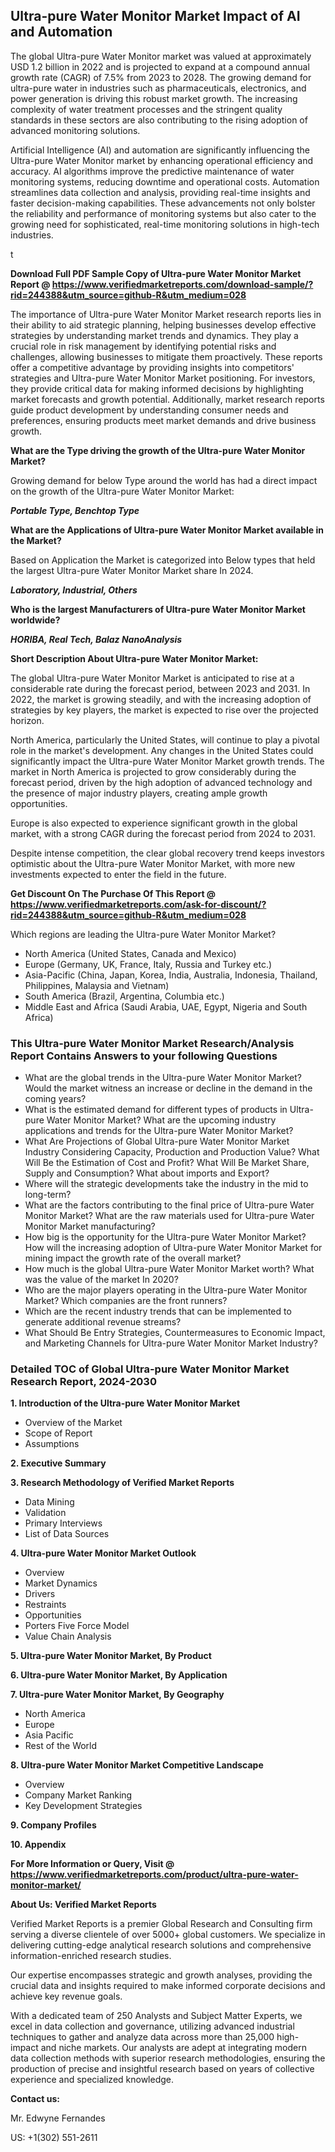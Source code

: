 <h2>Ultra-pure Water Monitor Market Impact of AI and Automation</h2><p>The global Ultra-pure Water Monitor market was valued at approximately USD 1.2 billion in 2022 and is projected to expand at a compound annual growth rate (CAGR) of 7.5% from 2023 to 2028. The growing demand for ultra-pure water in industries such as pharmaceuticals, electronics, and power generation is driving this robust market growth. The increasing complexity of water treatment processes and the stringent quality standards in these sectors are also contributing to the rising adoption of advanced monitoring solutions.</p><p>Artificial Intelligence (AI) and automation are significantly influencing the Ultra-pure Water Monitor market by enhancing operational efficiency and accuracy. AI algorithms improve the predictive maintenance of water monitoring systems, reducing downtime and operational costs. Automation streamlines data collection and analysis, providing real-time insights and faster decision-making capabilities. These advancements not only bolster the reliability and performance of monitoring systems but also cater to the growing need for sophisticated, real-time monitoring solutions in high-tech industries.</p>t</p><p id="" class=""><strong>Download Full PDF Sample Copy of Ultra-pure Water Monitor Market Report @ <a href="https://www.verifiedmarketreports.com/download-sample/?rid=244388&utm_source=github-R&utm_medium=028" target="_blank">https://www.verifiedmarketreports.com/download-sample/?rid=244388&utm_source=github-R&utm_medium=028</a></strong></p><p>The importance of&nbsp;Ultra-pure Water Monitor Market research reports lies in their ability to aid strategic planning, helping businesses develop effective strategies by understanding market trends and dynamics. They play a crucial role in risk management by identifying potential risks and challenges, allowing businesses to mitigate them proactively. These reports offer a competitive advantage by providing insights into competitors' strategies and Ultra-pure Water Monitor Market positioning. For investors, they provide critical data for making informed decisions by highlighting market forecasts and growth potential. Additionally, market research reports guide product development by understanding consumer needs and preferences, ensuring products meet market demands and drive business growth.</p><p><strong>What are the&nbsp;Type driving the growth of the Ultra-pure Water Monitor Market?</strong></p><p id="" class="">Growing demand for below Type around the world has had a direct impact on the growth of the Ultra-pure Water Monitor Market:</p><em><strong>Portable Type, Benchtop Type</strong></em></p><strong>What are the&nbsp;Applications&nbsp;of Ultra-pure Water Monitor Market available in the Market?</strong></p><p id="" class="">Based on Application the Market is categorized into Below types that held the largest Ultra-pure Water Monitor Market share In 2024.</p><em><strong>Laboratory, Industrial, Others</strong></em></p><strong>Who is the largest Manufacturers of Ultra-pure Water Monitor Market worldwide?</strong></p><p><em><strong>HORIBA, Real Tech, Balaz NanoAnalysis</strong></em></p><p id="" class=""><strong>Short Description About Ultra-pure Water Monitor Market:</strong></p><p>The global Ultra-pure Water Monitor Market is anticipated to rise at a considerable rate during the forecast period, between 2023 and 2031. In 2022, the market is growing steadily, and with the increasing adoption of strategies by key players, the market is expected to rise over the projected horizon.</p><p>North America, particularly the United States, will continue to play a pivotal role in the market's development. Any changes in the United States could significantly impact the Ultra-pure Water Monitor Market growth trends. The market in North America is projected to grow considerably during the forecast period, driven by the high adoption of advanced technology and the presence of major industry players, creating ample growth opportunities.</p><p>Europe is also expected to experience significant growth in the global market, with a strong CAGR during the forecast period from 2024 to 2031.</p><p>Despite intense competition, the clear global recovery trend keeps investors optimistic about the Ultra-pure Water Monitor Market, with more new investments expected to enter the field in the future.</p><p id="" class=""><strong>Get Discount On The Purchase Of This Report @ <a href="https://www.verifiedmarketreports.com/ask-for-discount/?rid=244388&utm_source=github-R&utm_medium=028" target="_blank">https://www.verifiedmarketreports.com/ask-for-discount/?rid=244388&utm_source=github-R&utm_medium=028</a></strong></p>Which regions are leading the Ultra-pure Water Monitor Market?</p><ul><li>North America (United States, Canada and Mexico)</li><li>Europe (Germany, UK, France, Italy, Russia and Turkey etc.)</li><li>Asia-Pacific (China, Japan, Korea, India, Australia, Indonesia, Thailand, Philippines, Malaysia and Vietnam)</li><li>South America (Brazil, Argentina, Columbia etc.)</li><li>Middle East and Africa (Saudi Arabia, UAE, Egypt, Nigeria and South Africa)</li></ul><h3 id="" class="">This Ultra-pure Water Monitor Market Research/Analysis Report Contains Answers to your following Questions</h3><ul><li>What are the global trends in the Ultra-pure Water Monitor Market? Would the market witness an increase or decline in the demand in the coming years?</li><li>What is the estimated demand for different types of products in Ultra-pure Water Monitor Market? What are the upcoming industry applications and trends for the Ultra-pure Water Monitor Market?</li><li>What Are Projections of Global Ultra-pure Water Monitor Market Industry Considering Capacity, Production and Production Value? What Will Be the Estimation of Cost and Profit? What Will Be Market Share, Supply and Consumption? What about imports and Export?</li><li>Where will the strategic developments take the industry in the mid to long-term?</li><li>What are the factors contributing to the final price of Ultra-pure Water Monitor Market? What are the raw materials used for Ultra-pure Water Monitor Market manufacturing?</li><li>How big is the opportunity for the Ultra-pure Water Monitor Market? How will the increasing adoption of Ultra-pure Water Monitor Market for mining impact the growth rate of the overall market?</li><li>How much is the global Ultra-pure Water Monitor Market worth? What was the value of the market In 2020?</li><li>Who are the major players operating in the Ultra-pure Water Monitor Market? Which companies are the front runners?</li><li>Which are the recent industry trends that can be implemented to generate additional revenue streams?</li><li>What Should Be Entry Strategies, Countermeasures to Economic Impact, and Marketing Channels for Ultra-pure Water Monitor Market Industry?</li></ul><h3 id="" class="">Detailed TOC of Global Ultra-pure Water Monitor Market Research Report, 2024-2030</h3><p id="" class=""><strong>1. Introduction of the Ultra-pure Water Monitor Market</strong></p><ul><li>Overview of the Market</li><li>Scope of Report</li><li>Assumptions</li></ul><p id="" class=""><strong>2. Executive Summary</strong></p><p id="" class=""><strong>3. Research Methodology of Verified Market Reports</strong></p><ul><li>Data Mining</li><li>Validation</li><li>Primary Interviews</li><li>List of Data Sources</li></ul><p id="" class=""><strong>4. Ultra-pure Water Monitor Market Outlook</strong></p><ul><li>Overview</li><li>Market Dynamics</li><li>Drivers</li><li>Restraints</li><li>Opportunities</li><li>Porters Five Force Model</li><li>Value Chain Analysis</li></ul><p id="" class=""><strong>5. Ultra-pure Water Monitor Market, By Product</strong></p><p id="" class=""><strong>6. Ultra-pure Water Monitor Market, By Application</strong></p><p id="" class=""><strong>7. Ultra-pure Water Monitor Market, By Geography</strong></p><ul><li>North America</li><li>Europe</li><li>Asia Pacific</li><li>Rest of the World</li></ul><p id="" class=""><strong>8. Ultra-pure Water Monitor Market Competitive Landscape</strong></p><ul><li>Overview</li><li>Company Market Ranking</li><li>Key Development Strategies</li></ul><p id="" class=""><strong>9. Company Profiles</strong></p><p id="" class=""><strong>10. Appendix</strong></p><p id="" class=""><strong>For More Information or Query, Visit @ <a href="https://www.verifiedmarketreports.com/product/ultra-pure-water-monitor-market/" target="_blank">https://www.verifiedmarketreports.com/product/ultra-pure-water-monitor-market/</a></strong></p><p id="" class=""><strong>About Us: Verified Market Reports</strong></p><p id="" class="">Verified Market Reports is a premier Global Research and Consulting firm serving a diverse clientele of over 5000+ global customers. We specialize in delivering cutting-edge analytical research solutions and comprehensive information-enriched research studies.</p><p id="" class="">Our expertise encompasses strategic and growth analyses, providing the crucial data and insights required to make informed corporate decisions and achieve key revenue goals.</p><p id="" class="">With a dedicated team of 250 Analysts and Subject Matter Experts, we excel in data collection and governance, utilizing advanced industrial techniques to gather and analyze data across more than 25,000 high-impact and niche markets. Our analysts are adept at integrating modern data collection methods with superior research methodologies, ensuring the production of precise and insightful research based on years of collective experience and specialized knowledge.</p><p id="" class=""><strong>Contact us:</strong></p><p id="" class="">Mr. Edwyne Fernandes</p><p id="" class="">US: +1(302) 551-2611</p>